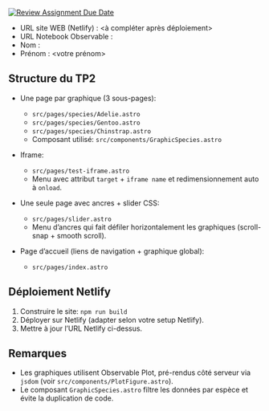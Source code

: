 [![Review Assignment Due Date](https://classroom.github.com/assets/deadline-readme-button-22041afd0340ce965d47ae6ef1cefeee28c7c493a6346c4f15d667ab976d596c.svg)](https://classroom.github.com/a/zNKu7jDa)

- URL site WEB (Netlify) : <à compléter après déploiement>
- URL Notebook Observable : <optionnel>
- Nom : <votre nom>
- Prénom : <votre prénom>

## Structure du TP2

- Une page par graphique (3 sous-pages):
  - `src/pages/species/Adelie.astro`
  - `src/pages/species/Gentoo.astro`
  - `src/pages/species/Chinstrap.astro`
  - Composant utilisé: `src/components/GraphicSpecies.astro`

- Iframe:
  - `src/pages/test-iframe.astro`
  - Menu avec attribut `target` + `iframe name` et redimensionnement auto à `onload`.

- Une seule page avec ancres + slider CSS:
  - `src/pages/slider.astro`
  - Menu d’ancres qui fait défiler horizontalement les graphiques (scroll-snap + smooth scroll).

- Page d’accueil (liens de navigation + graphique global):
  - `src/pages/index.astro`

## Déploiement Netlify

1. Construire le site: `npm run build`
2. Déployer sur Netlify (adapter selon votre setup Netlify).
3. Mettre à jour l’URL Netlify ci-dessus.

## Remarques

- Les graphiques utilisent Observable Plot, pré-rendus côté serveur via `jsdom` (voir `src/components/PlotFigure.astro`).
- Le composant `GraphicSpecies.astro` filtre les données par espèce et évite la duplication de code.

